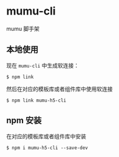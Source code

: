 # mumu-cli
mumu 脚手架

## 本地使用
现在 `mumu-cli` 中生成软连接：
```shell
$ npm link
```

然后在对应的模板库或者组件库中使用软连接

```shell
$ npm link mumu-h5-cli
```

## npm 安装
在对应的模板库或者组件库中安装
```shell
$ npm i mumu-h5-cli --save-dev
```
